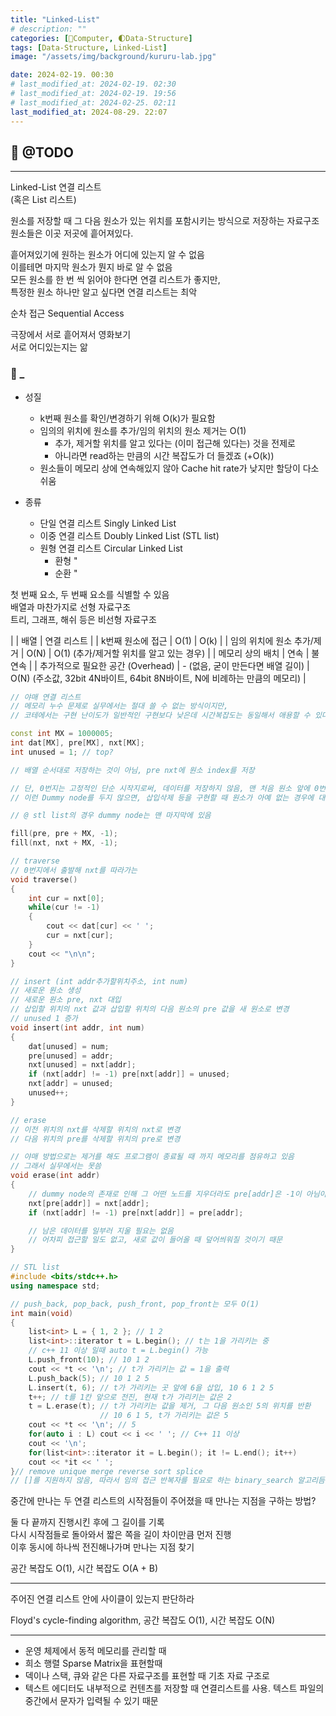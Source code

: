 ```yaml
---
title: "Linked-List"
# description: ""
categories: [💫Computer, 🌓Data-Structure]
tags: [Data-Structure, Linked-List]
image: "/assets/img/background/kururu-lab.jpg"

date: 2024-02-19. 00:30
# last_modified_at: 2024-02-19. 02:30
# last_modified_at: 2024-02-19. 19:56
# last_modified_at: 2024-02-25. 02:11
last_modified_at: 2024-08-29. 22:07
---
```


## 💫 @TODO

---

Linked-List 연결 리스트  
(혹은 List 리스트)  

원소를 저장할 때 그 다음 원소가 있는 위치를 포함시키는 방식으로 저장하는 자료구조  
원소들은 이곳 저곳에 흩어져있다.  

흩어져있기에 원하는 원소가 어디에 있는지 알 수 없음  
이를테면 마지막 원소가 뭔지 바로 알 수 없음  
모든 원소를 한 번 씩 읽어야 한다면 연결 리스트가 좋지만,  
특정한 원소 하나만 알고 싶다면 연결 리스트는 최악  

순차 접근 Sequential Access  

극장에서 서로 흩어져서 영화보기  
서로 어디있는지는 앎  

### 🫧 _

- 성질
  - k번째 원소를 확인/변경하기 위해 O(k)가 필요함
  - 임의의 위치에 원소를 추가/임의 위치의 원소 제거는 O(1)
    - 추가, 제거할 위치를 알고 있다는 (이미 접근해 있다는) 것을 전제로
    - 아니라면 read하는 만큼의 시간 복잡도가 더 들겠죠 (+O(k))
  - 원소들이 메모리 상에 연속해있지 않아 Cache hit rate가 낮지만 할당이 다소 쉬움  

- 종류
  - 단일 연결 리스트 Singly Linked List
  - 이중 연결 리스트 Doubly Linked List (STL list)
  - 원형 연결 리스트 Circular Linked List
    - 환형 "
    - 순환 "

첫 번째 요소, 두 번째 요소를 식별할 수 있음  
배열과 마찬가지로 선형 자료구조  
트리, 그래프, 해쉬 등은 비선형 자료구조  

| | 배열 | 연결 리스트 |
| k번째 원소에 접근 | O(1) | O(k) |
| 임의 위치에 원소 추가/제거 | O(N) | O(1) (추가/제거할 위치를 알고 있는 경우) |
| 메모리 상의 배치 | 연속 | 불연속 |
| 추가적으로 필요한 공간 (Overhead) | - (없음, 굳이 만든다면 배열 길이) | O(N) (주소값, 32bit 4N바이트, 64bit 8N바이트, N에 비례하는 만큼의 메모리) |

```cpp
// 야매 연결 리스트
// 메모리 누수 문제로 실무에서는 절대 쓸 수 없는 방식이지만,
// 코테에서는 구현 난이도가 일반적인 구현보다 낮은데 시간복잡도는 동일해서 애용할 수 있다

const int MX = 1000005;
int dat[MX], pre[MX], nxt[MX];
int unused = 1; // top?

// 배열 순서대로 저장하는 것이 아님, pre nxt에 원소 index를 저장

// 단, 0번지는 고정적인 단순 시작지로써, 데이터를 저장하지 않음, 맨 처음 원소 앞에 0번지 원소가 있다고 생각
// 이런 Dummy node를 두지 않으면, 삽입삭제 등을 구현할 때 원소가 아예 없는 경우에 대한 예외처리를 해야 하는 번거로움이

// @ stl list의 경우 dummy node는 맨 마지막에 있음

fill(pre, pre + MX, -1);
fill(nxt, nxt + MX, -1);

// traverse
// 0번지에서 출발해 nxt를 따라가는
void traverse()
{
	int cur = nxt[0];
	while(cur != -1)
	{
		cout << dat[cur] << ' ';
		cur = nxt[cur];
	}
	cout << "\n\n";
}

// insert (int addr추가할위치주소, int num)
// 새로운 원소 생성
// 새로운 원소 pre, nxt 대입
// 삽입할 위치의 nxt 값과 삽입할 위치의 다음 원소의 pre 값을 새 원소로 변경
// unused 1 증가
void insert(int addr, int num)
{
	dat[unused] = num;
	pre[unused] = addr;
	nxt[unused] = nxt[addr];
	if (nxt[addr] != -1) pre[nxt[addr]] = unused;
	nxt[addr] = unused;
	unused++;
}

// erase
// 이전 위치의 nxt를 삭제할 위치의 nxt로 변경
// 다음 위치의 pre를 삭제할 위치의 pre로 변경

// 야매 방법으로는 제거를 해도 프로그램이 종료될 때 까지 메모리를 점유하고 있음
// 그래서 실무에서는 못씀
void erase(int addr)
{
	// dummy node의 존재로 인해 그 어떤 노드를 지우더라도 pre[addr]은 -1이 아님이 보장됨
	nxt[pre[addr]] = nxt[addr];
	if (nxt[addr] != -1) pre[nxt[addr]] = pre[addr];

	// 남은 데이터를 일부러 지울 필요는 없음
	// 어차피 접근할 일도 없고, 새로 값이 들어올 때 덮어씌워질 것이기 때문
}
```

```cpp
// STL list
#include <bits/stdc++.h>
using namespace std;

// push_back, pop_back, push_front, pop_front는 모두 O(1)
int main(void)
{
	list<int> L = { 1, 2 }; // 1 2
	list<int>::iterator t = L.begin(); // t는 1을 가리키는 중
	// c++ 11 이상 일때 auto t = L.begin() 가능
	L.push_front(10); // 10 1 2
	cout << *t << '\n'; // t가 가리키는 값 = 1을 출력
	L.push_back(5); // 10 1 2 5
	L.insert(t, 6); // t가 가리키는 곳 앞에 6을 삽입, 10 6 1 2 5
	t++; // t를 1칸 앞으로 전진, 현재 t가 가리키는 값은 2
	t = L.erase(t); // t가 가리키는 값을 제거, 그 다음 원소인 5의 위치를 반환
					// 10 6 1 5, t가 가리키는 값은 5
	cout << *t << '\n'; // 5
	for(auto i : L) cout << i << ' '; // C++ 11 이상
	cout << '\n';
	for(list<int>::iterator it = L.begin(); it != L.end(); it++)
	cout << *it << ' ';
}// remove unique merge reverse sort splice
// []를 지원하지 않음, 따라서 임의 접근 반복자를 필요로 하는 binary_search 알고리듬 적용할 수 없다
```

중간에 만나는 두 연결 리스트의 시작점들이 주어졌을 때 만나는 지점을 구하는 방법?  

둘 다 끝까지 진행시킨 후에 그 길이를 기록  
다시 시작점들로 돌아와서 짧은 쪽을 길이 차이만큼 먼저 진행  
이후 동시에 하나씩 전진해나가며 만나는 지점 찾기  

공간 복잡도 O(1), 시간 복잡도 O(A + B)  

---

주어진 연결 리스트 안에 사이클이 있는지 판단하라  

Floyd's cycle-finding algorithm, 공간 복잡도 O(1), 시간 복잡도 O(N)  

---

- 운영 체제에서 동적 메모리를 관리할 때
- 희소 행렬 Sparse Matrix을 표현할때
- 덱이나 스택, 큐와 같은 다른 자료구조를 표현할 때 기초 자료 구조로
- 텍스트 에디터도 내부적으로 컨텐츠를 저장할 때 연결리스트를 사용. 텍스트 파일의 중간에서 문자가 입력될 수 있기 때문
